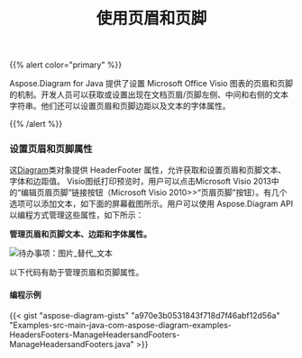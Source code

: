 ﻿---
title: 使用页眉和页脚
type: docs
weight: 150
url: /zh/java/working-with-headers-and-footers/
---
{{% alert color="primary" %}} 

Aspose.Diagram for Java 提供了设置 Microsoft Office Visio 图表的页眉和页脚的机制。开发人员可以获取或设置出现在文档页眉/页脚左侧、中间和右侧的文本字符串。他们还可以设置页眉和页脚边距以及文本的字体属性。

{{% /alert %}} 
### **设置页眉和页脚属性**
这[Diagram](https://reference.aspose.com/diagram/java/com.aspose.diagram/diagram)类对象提供 HeaderFooter 属性，允许获取和设置页眉和页脚文本、字体和边距值。 Visio图纸打印预览时，用户可以点击Microsoft Visio 2013中的“编辑页眉页脚”链接按钮（Microsoft Visio 2010>>“页眉页脚”按钮）。有几个选项可以添加文本，如下面的屏幕截图所示。用户可以使用 Aspose.Diagram API 以编程方式管理这些属性，如下所示：

**管理页眉和页脚文本、边距和字体属性。** 

![待办事项：图片_替代_文本](working-with-headers-and-footers_1.png)

以下代码有助于管理页眉和页脚属性。
#### **编程示例**
{{< gist "aspose-diagram-gists" "a970e3b0531843f718d7f46abf12d56a" "Examples-src-main-java-com-aspose-diagram-examples-HeadersFooters-ManageHeadersandFooters-ManageHeadersandFooters.java" >}}
